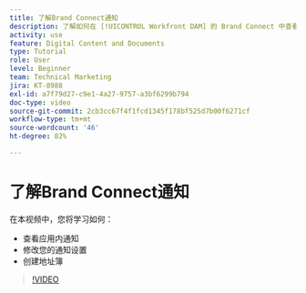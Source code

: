 ```yaml
---
title: 了解Brand Connect通知
description: 了解如何在 [!UICONTROL Workfront DAM] 的 Brand Connect 中查看应用内通知、修改通知设置以及创建地址簿。
activity: use
feature: Digital Content and Documents
type: Tutorial
role: User
level: Beginner
team: Technical Marketing
jira: KT-8988
exl-id: a7f79d27-c9e1-4a27-9757-a3bf6299b794
doc-type: video
source-git-commit: 2cb3cc67f4f1fcd1345f178bf525d7b00f6271cf
workflow-type: tm+mt
source-wordcount: '46'
ht-degree: 82%

---
```


# 了解Brand Connect通知

在本视频中，您将学习如何：

* 查看应用内通知
* 修改您的通知设置
* 创建地址簿

>[!VIDEO](https://video.tv.adobe.com/v/335250/?quality=12&learn=on)
